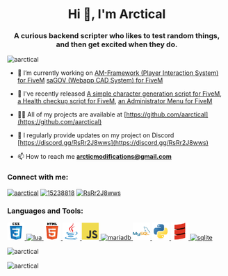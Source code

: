 <h1 align="center">Hi 👋, I'm Arctical</h1>
<h3 align="center">A curious backend scripter who likes to test random things, and then get excited when they do.</h3>

<p align="left"> <img src="https://komarev.com/ghpvc/?username=aarctical&label=Profile%20views&color=0e75b6&style=flat" alt="aarctical" /> </p>

- 🔭 I’m currently working on [AM-Framework (Player Interaction System) for FiveM](https://github.com/aarctial/404) [saGOV (Webapp CAD System) for FiveM](https://github.com/aarctical/saGOV)

- 🧠 I've recently released [A simple character generation script for FiveM](https://github.com/aarctical/SimpleCharacters), [a Health checkup script for FiveM](https://github.com/aarctical/SimpleCharacters), [an Administrator Menu for FiveM](https://github.com/aarctical/SimpleAdminMenu)

- 👨‍💻 All of my projects are available at [https://github.com/aarctical](https://github.com/aarctical)

- 📝 I regularly provide updates on my project on Discord [https://discord.gg/RsRr2J8wws](https://discord.gg/RsRr2J8wws)

- 📫 How to reach me **arcticmodifications@gmail.com**

<h3 align="left">Connect with me:</h3>
<p align="left">
<a href="https://twitter.com/aarctical" target="blank"><img align="center" src="https://raw.githubusercontent.com/rahuldkjain/github-profile-readme-generator/master/src/images/icons/Social/twitter.svg" alt="aarctical" height="30" width="40" /></a>
<a href="https://stackoverflow.com/users/15238818" target="blank"><img align="center" src="https://raw.githubusercontent.com/rahuldkjain/github-profile-readme-generator/master/src/images/icons/Social/stack-overflow.svg" alt="15238818" height="30" width="40" /></a>
<a href="https://discord.gg/RsRr2J8wws" target="blank"><img align="center" src="https://raw.githubusercontent.com/rahuldkjain/github-profile-readme-generator/master/src/images/icons/Social/discord.svg" alt="RsRr2J8wws" height="30" width="40" /></a>
</p>

<h3 align="left">Languages and Tools:</h3>
<p align="left"> <a href="https://www.w3schools.com/css/" target="_blank" rel="noreferrer"> <img src="https://raw.githubusercontent.com/devicons/devicon/master/icons/css3/css3-original-wordmark.svg" alt="css3" width="40" height="40"/> </a> <a href="https://www.lua.org/" target="_blank" rel="noreferrer"> <img src="https://upload.wikimedia.org/wikipedia/commons/c/cf/Lua-Logo.svg" alt="lua" width="40" height="40"/> </a> <a href="https://www.w3.org/html/" target="_blank" rel="noreferrer"> <img src="https://raw.githubusercontent.com/devicons/devicon/master/icons/html5/html5-original-wordmark.svg" alt="html5" width="40" height="40"/> </a> <a href="https://www.java.com" target="_blank" rel="noreferrer"> <img src="https://raw.githubusercontent.com/devicons/devicon/master/icons/java/java-original.svg" alt="java" width="40" height="40"/> </a> <a href="https://developer.mozilla.org/en-US/docs/Web/JavaScript" target="_blank" rel="noreferrer"> <img src="https://raw.githubusercontent.com/devicons/devicon/master/icons/javascript/javascript-original.svg" alt="javascript" width="40" height="40"/> </a> <a href="https://mariadb.org/" target="_blank" rel="noreferrer"> <img src="https://www.vectorlogo.zone/logos/mariadb/mariadb-icon.svg" alt="mariadb" width="40" height="40"/> </a> <a href="https://www.mysql.com/" target="_blank" rel="noreferrer"> <img src="https://raw.githubusercontent.com/devicons/devicon/master/icons/mysql/mysql-original-wordmark.svg" alt="mysql" width="40" height="40"/> </a> <a href="https://www.python.org" target="_blank" rel="noreferrer"> <img src="https://raw.githubusercontent.com/devicons/devicon/master/icons/python/python-original.svg" alt="python" width="40" height="40"/> </a> <a href="https://www.scala-lang.org" target="_blank" rel="noreferrer"> <img src="https://raw.githubusercontent.com/devicons/devicon/master/icons/scala/scala-original.svg" alt="scala" width="40" height="40"/> </a> <a href="https://www.sqlite.org/" target="_blank" rel="noreferrer"> <img src="https://www.vectorlogo.zone/logos/sqlite/sqlite-icon.svg" alt="sqlite" width="40" height="40"/> </a> </p>

<p><img align="center" src="https://github-readme-stats.vercel.app/api/top-langs?username=aarctical&show_icons=true&locale=en&layout=compact" alt="aarctical" /></p>

<p><img align="center" src="https://github-readme-streak-stats.herokuapp.com/?user=aarctical&" alt="aarctical" /></p>
